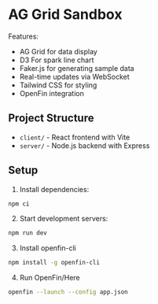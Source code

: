 # AG Grid Sandbox

Features:
- AG Grid for data display
- D3 For spark line chart
- Faker.js for generating sample data
- Real-time updates via WebSocket
- Tailwind CSS for styling
- OpenFin integration

## Project Structure
- `client/` - React frontend with Vite
- `server/` - Node.js backend with Express

## Setup
1. Install dependencies:
```bash
npm ci
```

2. Start development servers:
```bash
npm run dev
```

3. Install openfin-cli
```bash
npm install -g openfin-cli
```

4. Run OpenFin/Here
```bash
openfin --launch --config app.json
```

